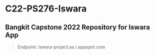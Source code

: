 # C22-PS276-Iswara
Bangkit Capstone 2022 Repository for Iswara App
--
> Endpoint: iswara-project.as.r.appspot.com 
